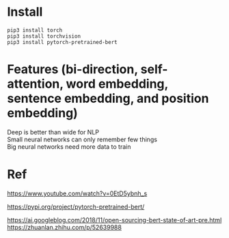 # Install

```
pip3 install torch
pip3 install torchvision
pip3 install pytorch-pretrained-bert
```

# Features (bi-direction, self-attention, word embedding, sentence embedding, and position embedding)

Deep is better than wide for NLP  
Small neural networks can only remember few things  
Big neural networks need more data to train  

# Ref  

https://www.youtube.com/watch?v=0EtD5ybnh_s  

https://pypi.org/project/pytorch-pretrained-bert/  

https://ai.googleblog.com/2018/11/open-sourcing-bert-state-of-art-pre.html  
https://zhuanlan.zhihu.com/p/52639988  

